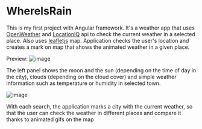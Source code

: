 # WhereIsRain

This is my first project with Angular framework. It's a weather app that uses <a href="https://openweathermap.org/">OpenWeather</a> and <a href="https://openweathermap.org/">LocationIQ</a> api to check the current weather in a selected place. Also uses <a href="https://leafletjs.com/">leafletjs</a> map. Application checks the user's location and creates a mark on map that shows the animated weather in a given place.

Preview:
![image](https://user-images.githubusercontent.com/45632898/200340278-3b5c8e40-a44a-4a71-9e65-d4cc0af02db3.png)

The left panel shows the moon and the sun (depending on the time of day in the city), clouds (depending on the cloud cover) and simple weather information such as temperature or humidity in selected town.

![image](https://user-images.githubusercontent.com/45632898/200343206-efabd5af-2593-498c-baa3-bda05a71d500.png)

With each search, the application marks a city with the current weather, so that the user can check the weather in different places and compare it thanks to animated gifs on the map
